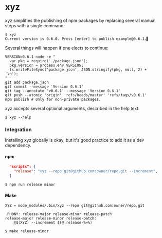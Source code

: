 # xyz

xyz simplifies the publishing of npm packages by replacing several manual
steps with a single command:

    $ xyz
    Current version is 0.6.0. Press [enter] to publish example@0.6.1.▌

Several things will happen if one elects to continue:

    VERSION=0.6.1 node -e "
      var pkg = require('./package.json');
      pkg.version = process.env.VERSION;
      fs.writeFileSync('package.json', JSON.stringify(pkg, null, 2) + '\n');
    "
    git add package.json
    git commit --message 'Version 0.6.1'
    git tag --annotate 'v0.6.1' --message 'Version 0.6.1'
    git push --atomic 'origin' 'refs/heads/master' 'refs/tags/v0.6.1'
    npm publish # Only for non-private packages.

xyz accepts several optional arguments, described in the help text:

    $ xyz --help

### Integration

Installing xyz globally is okay, but it's good practice to add it as a dev
dependency.

#### npm

```json
  "scripts": {
    "release": "xyz --repo git@github.com:owner/repo.git --increment",
  }
```

```console
$ npm run release minor
```

#### Make

```make
XYZ = node_modules/.bin/xyz --repo git@github.com:owner/repo.git

.PHONY: release-major release-minor release-patch
release-major release-minor release-patch:
	@$(XYZ) --increment $(@:release-%=%)
```

```console
$ make release-minor
```
